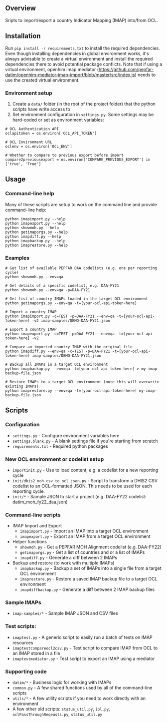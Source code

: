 ## Overview
Sripts to import/export a country Indicator Mapping (IMAP) into/from OCL.

## Installation

Run `pip install -r requirements.txt` to install the required dependencies. Even though installing dependencies in global environment works, it's always advisable to create a virtual environment and install the required dependencies there to avoid potential package conflicts. 
Note that if using a virtual environment, openhim imap mediator (https://github.com/pepfar-datim/openhim-mediator-imap-import/blob/master/src/index.js) needs to use the created virtual environment.

### Environment setup
1. Create a `data/` folder (in the root of the project folder) that the python scripts have write access to
2. Set environment configuration in `settings.py`. Some settings may be hard-coded or set as environment variables:
```
# OCL Authentication API
oclapitoken = os.environ['OCL_API_TOKEN']

# OCL Environment URL
oclenv = os.environ['OCL_ENV']

# Whether to compare to previous export before import
compare2previousexport = os.environ['COMPARE_PREVIOUS_EXPORT'] in ['true', 'True'] 
```

## Usage
### Command-line help
Many of these scripts are setup to work on the command line and provide command-line help:
```
python imapimport.py --help
python imapexport.py --help
python showmoh.py --help
python getimaporgs.py --help
python imapdiff.py --help
python imapbackup.py --help
python imaprestore.py --help
```
### Examples
```
# Get list of available PEPFAR DAA codelists (e.g. one per reporting cycle)
python showmoh.py --env=qa

# Get details of a specific codelist, e.g. DAA-FY21
python showmoh.py --env=qa -p=DAA-FY21

# Get list of country IMAPs loaded in the target OCL environment
python getimaporgs.py --env=qa -t=[your-ocl-api-token-here]

# Import a country IMAP
python imapimport.py -c=TEST -p=DAA-FY21 --env=qa -t=[your-ocl-api-token-here] -v2 imap-samples/DEMO-DAA-FY21.json

# Export a country IMAP
python imapexport.py -c=TEST -p=DAA-FY21 --env=qa -t=[your-ocl-api-token-here] -v2

# Compare an imported country IMAP with the original file
python imapdiff.py --env=qa -c=TEST -p=DAA-FY21 -t=[your-ocl-api-token-here] imap-samples/DEMO-DAA-FY21.json

# Backup all IMAPs in a target OCL environment
python imapbackup.py --env=qa -t=[your-ocl-api-token-here] > my-imap-backup-file.json

# Restore IMAPs to a target OCL environment (note this will overwrite existing IMAPs)
python imaprestore.py --env=qa -t=[your-ocl-api-token-here] my-imap-backup-file.json
```

## Scripts
### Configuration
* `settings.py` - Configure environment variables here
* `settings.blank.py` - A blank settings file if you're starting from scratch
* `requirements.txt` - Required python packages

### New OCL environment or codelist setup
* `importinit.py` - Use to load content, e.g. a codelist for a new reporting cycle
* `init/dhis2_moh_csv_to_ocl_json.py` - Script to transform a DHIS2 CSV codelist to an
  OCL-formatted JSON. This needs to be used for each reporting cycle.
* `init/*` - Sample JSON to start a project (e.g. DAA-FY22 codelist: datim_moh_fy22_daa.json)

### Command-line scripts
* IMAP Import and Export
    * `imapimport.py` - Import an IMAP into a target OCL environment
    * `imapexport.py` - Export an IMAP from a target OCL environment
* Helper functions
    * `showmoh.py` - Get a PEPFAR MOH Alignment codelist (e.g. DAA-FY22)
    * `getimaporgs.py` - Get a list of countries and or a list of IMAPs
    * `imapdiff.py` - Generate a diff between 2 IMAPs
* Backup and restore (to work with multiple IMAPs)
    * `imapbackup.py` - Backup a set of IMAPs into a single file from a target OCL environment
    * `imaprestore.py` - Restore a saved IMAP backup file to a target OCL environment
    * `imapdiffbackup.py` - Generate a diff between 2 IMAP backup files

### Sample IMAPs
* `imap-samples/*` - Sample IMAP JSON and CSV files

### Test scripts:
* `imaptest.py` - A generic script to easily run a batch of tests on IMAP resources
* `imaptestcompareocl2csv.py` - Test script to compare IMAP from OCL to an IMAP stored in a file
* `imaptestmediator.py` - Test script to export an IMAP using a mediator

### Supporting code
* `datim/*` - Business logic for working with IMAPs
* `common.py` - A few shared functions used by all of the command-line scripts
* `utils/*` - A few utility scripts if you need to work directly with an environment
* A few other old scripts: `status_util.py`, `iol.py`, `oclPassThroughReqeusts.py`, `status_util.py`
